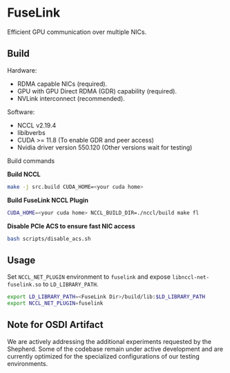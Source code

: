 # FuseLink

Efficient GPU communication over multiple NICs.

## Build

Hardware:
- RDMA capable NICs (required).
- GPU with GPU Direct RDMA (GDR) capability (required).
- NVLink interconnect (recommended).

Software:
- NCCL v2.19.4
- libibverbs
- CUDA >= 11.8 (To enable GDR and peer access)
- Nvidia driver version 550.120 (Other versions wait for testing)

Build commands

**Build NCCL**
```bash
make -j src.build CUDA_HOME=<your cuda home>
```

**Build FuseLink NCCL Plugin**
```bash
CUDA_HOME=<your cuda home> NCCL_BUILD_DIR=./nccl/build make fl
```

**Disable PCIe ACS to ensure fast NIC access**
```bash
bash scripts/disable_acs.sh
```

## Usage

Set `NCCL_NET_PLUGIN` environment to `fuselink` and expose `libnccl-net-fuselink.so` to `LD_LIBRARY_PATH`.

```bash
export LD_LIBRARY_PATH=<FuseLink Dir>/build/lib:$LD_LIBRARY_PATH
export NCCL_NET_PLUGIN=fuselink
```

## Note for OSDI Artifact

We are actively addressing the additional experiments requested by the Shepherd. Some of the codebase remain under active development and are currently optimized for the specialized configurations of our testing environments.
